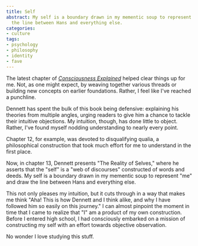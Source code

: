 ```yaml
---
title: Self
abstract: My self is a boundary drawn in my mementic soup to represent "me" and draw
  the line between Hans and everything else.
categories:
- culture
tags:
- psychology
- philosophy
- identity
- fave
---
```


The latest chapter of _[Consciousness
Explained][1]_ helped clear things up for me.  Not, as one might expect, by weaving together various threads or building new concepts on earlier foundations.  Rather, I feel like I've reached a punchline.

   [1]: http://allconsuming.net/item.cgi?isbn=0316180661

Dennett has spent the bulk of this book being defensive: explaining his theories from multiple angles, urging readers to give him a chance to tackle their intuitive objections.  My intuition, though, has done little to object.  Rather, I've found myself nodding understanding to nearly every point.

Chapter 12, for example, was devoted to disqualifying qualia, a philosophical construction that took much effort for me to understand in the first place.

Now, in chapter 13, Dennett presents "The Reality of Selves," where he asserts that the "self" is a "web of discourses" constructed of words and deeds.  My self is a boundary drawn in my mementic soup to represent "me" and draw the line between Hans and everything else.

This not only pleases my intuition, but it cuts through in a way that makes me think "Aha!  This is how Dennett and I think alike, and why I have followed him so easily on this journey."  I can almost pinpoint the moment in time that I came to realize that "I" am a product of my own construction.  Before I entered high school, I had consciously embarked on a mission of constructing my self with an effort towards objective observation.

No wonder I love studying this stuff.
